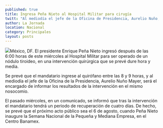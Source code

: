 ```yaml
---
published: true
title: Ingresa Peña Nieto al Hospital Militar para cirugía
twitt: "Al mediodía el jefe de la Oficina de Presidencia, Aurelio Nuño, dará a conocer los resultados"
author: La Jornada
location: Nacional
category: Principales
layout: posts
---
```


![](http://i.imgur.com/JoeHyeSm.jpg)México, DF. El presidente Enrique Peña Nieto ingresó después de las 6:00 horas de este miércoles al Hospital Militar para ser operado de un nódulo tiroideo, en una intervención quirúrgica que se prevé dure hora y media.

Se prevé que el mandatario ingrese al quirófano entre las 8 y 9 horas, y al mediodía el jefe de la Oficina de la Presidencia, Aurelio Nuño Mayer, será el encargado de informar los resultados de la intervención en el mismo nosocomio.

El pasado miércoles, en un comunicado, se informó que tras la intervención el mandatario tendrá un periodo de recuperación de cuatro días. De hecho, se prevé que el próximo acto público sea el 6 de agosto, cuando Peña Nieto inaugure la Semana Nacional de la Pequeña y Mediana Empresa, en el Centro Banamex.
